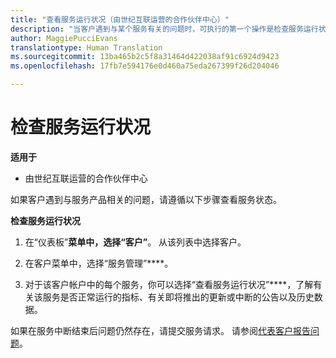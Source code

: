 ```yaml
---
title: "查看服务运行状况（由世纪互联运营的合作伙伴中心）"
description: "当客户遇到与某个服务有关的问题时，可执行的第一个操作是检查服务运行状况。"
author: MaggiePucciEvans
translationtype: Human Translation
ms.sourcegitcommit: 13ba465b2c5f8a31464d422038af91c6924d9423
ms.openlocfilehash: 17fb7e594176e0d460a75eda267399f26d204046

---
```


# 检查服务运行状况

**适用于**

-   由世纪互联运营的合作伙伴中心


如果客户遇到与服务产品相关的问题，请遵循以下步骤查看服务状态。

**检查服务运行状况**

1.  在“仪表板”****菜单中，选择“客户”****。 从该列表中选择客户。

2.  在客户菜单中，选择“服务管理”****。

3.  对于该客户帐户中的每个服务，你可以选择“查看服务运行状况”****，了解有关该服务是否正常运行的指标、有关即将推出的更新或中断的公告以及历史数据。


如果在服务中断结束后问题仍然存在，请提交服务请求。 请参阅[代表客户报告问题](report-problems-on-behalf-of-a-customer.md)。



<!--HONumber=Oct16_HO1-->


